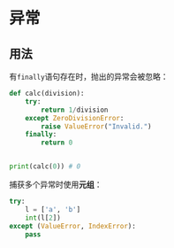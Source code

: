 # 异常

## 用法

有`finally`语句存在时，抛出的异常会被忽略：

```python
def calc(division):
    try:
        return 1/division
    except ZeroDivisionError:
        raise ValueError("Invalid.")
    finally:
        return 0


print(calc(0)) # 0

```

捕获多个异常时使用**元组**：

```python
try:
    l = ['a', 'b']
    int(l[2])
except (ValueError, IndexError):
    pass
```

